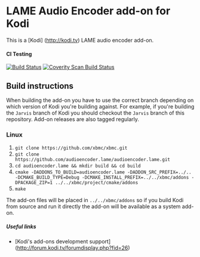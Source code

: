 # LAME Audio Encoder add-on for Kodi

This is a [Kodi] (http://kodi.tv) LAME audio encoder add-on.

#### CI Testing
[![Build Status](https://travis-ci.org/xbmc/audioencoder.lame.svg?branch=master)](https://travis-ci.org/xbmc/audioencoder.lame)
[![Coverity Scan Build Status](https://scan.coverity.com/projects/5120/badge.svg)](https://scan.coverity.com/projects/5120)

## Build instructions

When building the add-on you have to use the correct branch depending on which version of Kodi you're building against. 
For example, if you're building the `Jarvis` branch of Kodi you should checkout the `Jarvis` branch of this repository. 
Add-on releases are also tagged regularly.

### Linux

1. `git clone https://github.com/xbmc/xbmc.git`
2. `git clone https://github.com/audioencoder.lame/audioencoder.lame.git`
3. `cd audioencoder.lame && mkdir build && cd build`
4. `cmake -DADDONS_TO_BUILD=audioencoder.lame -DADDON_SRC_PREFIX=../.. -DCMAKE_BUILD_TYPE=Debug -DCMAKE_INSTALL_PREFIX=../../xbmc/addons -DPACKAGE_ZIP=1 ../../xbmc/project/cmake/addons`
5. `make`

The add-on files will be placed in `../../xbmc/addons` so if you build Kodi from source and run it directly 
the add-on will be available as a system add-on.

##### Useful links

* [Kodi's add-ons development support] (http://forum.kodi.tv/forumdisplay.php?fid=26)
